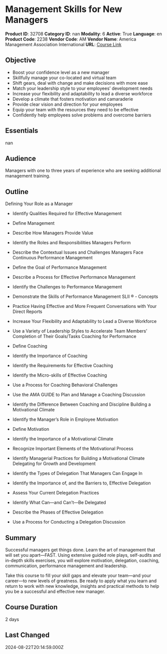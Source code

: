 # Management Skills for New Managers

**Product ID**: 32708
**Category ID**: nan
**Modality**: 6
**Active**: True
**Language**: en
**Product Code**: 2238
**Vendor Code**: AM
**Vendor Name**: America Management Association International
**URL**: [Course Link](https://www.fastlaneus.com/course/amai-2238)

## Objective
- Boost your confidence level as a new manager
- Skillfully manage your co-located and virtual team
- Shift gears, deal with change and make decisions with more ease
- Match your leadership style to your employees’ development needs
- Increase your flexibility and adaptability to lead a diverse workforce
- Develop a climate that fosters motivation and camaraderie
- Provide clear vision and direction for your employees
- Equip your team with the resources they need to be effective
- Confidently help employees solve problems and overcome barriers

## Essentials
nan

## Audience
Managers with one to three years of experience who are seeking additional management training.

## Outline
Defining Your Role as a Manager


- Identify Qualities Required for Effective Management
- Define Management
- Describe How Managers Provide Value
- Identify the Roles and Responsibilities Managers Perform
- Describe the Contextual Issues and Challenges Managers Face
Continuous Performance Management


- Define the Goal of Performance Management
- Describe a Process for Effective Performance Management
- Identify the Challenges to Performance Management
- Demonstrate the Skills of Performance Management
SLII ® - Concepts


- Practice Having Effective and More Frequent Conversations with Your Direct Reports
- Increase Your Flexibility and Adaptability to Lead a Diverse Workforce
- Use a Variety of Leadership Styles to Accelerate Team Members’ Completion of Their Goals/Tasks
Coaching for Performance


- Define Coaching
- Identify the Importance of Coaching
- Identify the Requirements for Effective Coaching
- Identify the Micro-skills of Effective Coaching
- Use a Process for Coaching Behavioral Challenges
- Use the AMA GUIDE to Plan and Manage a Coaching Discussion
- Identify the Difference Between Coaching and Discipline
Building a Motivational Climate


- Identify the Manager’s Role in Employee Motivation
- Define Motivation
- Identify the Importance of a Motivational Climate
- Recognize Important Elements of the Motivational Process
- Identify Managerial Practices for Building a Motivational Climate
Delegating for Growth and Development


- Identify the Types of Delegation That Managers Can Engage In
- Identify the Importance of, and the Barriers to, Effective Delegation
- Assess Your Current Delegation Practices
- Identify What Can—and Can’t—Be Delegated
- Describe the Phases of Effective Delegation
- Use a Process for Conducting a Delegation Discussion

## Summary
Successful managers get things done. Learn the art of management that will set you apart—FAST. Using extensive guided role plays, self-audits and in-depth skills exercises, you will explore motivation, delegation, coaching, communication, performance management and leadership.

Take this course to fill your skill gaps and elevate your team—and your career—to new levels of greatness. Be ready to apply what you learn and return to work with new knowledge, insights and practical methods to help you be a successful and effective new manager.

## Course Duration
2 days

## Last Changed
2024-08-22T20:14:59.000Z
